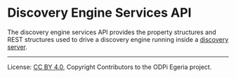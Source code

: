<!-- SPDX-License-Identifier: CC-BY-4.0 -->
<!-- Copyright Contributors to the ODPi Egeria project. -->

# Discovery Engine Services API

The discovery engine services API provides the property structures and
REST structures used to drive a discovery engine running inside a
[discovery server](../../../admin-services/docs/concepts/discovery-server.md).






----
License: [CC BY 4.0](https://creativecommons.org/licenses/by/4.0/),
Copyright Contributors to the ODPi Egeria project.